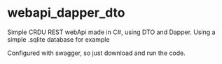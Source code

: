 # webapi_dapper_dto

Simple CRDU REST webApi made in C#, using DTO and Dapper.
Using a simple .sqlite database for example

Configured with swagger, so just download and run the code.
